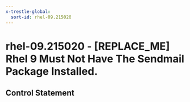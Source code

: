 ```yaml
---
x-trestle-global:
  sort-id: rhel-09.215020
---
```


# rhel-09.215020 - \[REPLACE_ME\] Rhel 9 Must Not Have The Sendmail Package Installed.

## Control Statement
